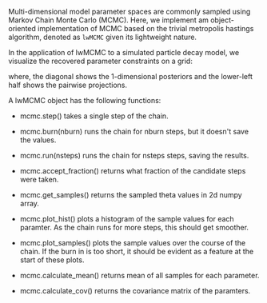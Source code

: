 Multi-dimensional model parameter spaces are commonly sampled using Markov Chain Monte Carlo (MCMC).
Here, we implement am object-oriented implementation of MCMC based on the
trivial metropolis hastings algorithm, denoted as `lwMCMC` given its lightweight nature. 

In the application of lwMCMC to a simulated particle decay model, we  
visualize the recovered parameter constraints on a grid:

where, the diagonal shows the 1-dimensional posteriors and the lower-left half
shows the pairwise projections.


A lwMCMC object has the following functions:
        
* mcmc.step() takes a single step of the chain.

* mcmc.burn(nburn) runs the chain for nburn steps, but it doesn't save
            the values.

* mcmc.run(nsteps) runs the chain for nsteps steps, saving the results.

* mcmc.accept_fraction() returns what fraction of the candidate steps
            were taken.

* mcmc.get_samples() returns the sampled theta values in 2d numpy array.
* mcmc.plot_hist() plots a histogram of the sample values for each
            paramter.  As the chain runs for more steps, this should get
            smoother.
        
* mcmc.plot_samples() plots the sample values over the course of the 
            chain.  If the burn in is too short, it should be evident as a
            feature at the start of these plots.
    
* mcmc.calculate_mean() returns mean of all samples for each parameter.
* mcmc.calculate_cov() returns the covariance matrix of the paramters.
